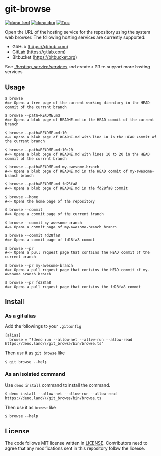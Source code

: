 # git-browse

[![deno land](http://img.shields.io/badge/available%20on-deno.land/x-lightgrey.svg?logo=deno)](https://deno.land/x/git_browse)
[![deno doc](https://doc.deno.land/badge.svg)](https://doc.deno.land/https/deno.land/x/git_browse/mod.ts)
[![Test](https://github.com/lambdalisue/deno-git-browse/workflows/Test/badge.svg)](https://github.com/lambdalisue/deno-git-browse/actions?query=workflow%3ATest)

Open the URL of the hosting service for the repository using the system web
browser. The following hosting services are currently supported:

- GitHub (https://github.com)
- GitLab (https://gitlab.com)
- Bitbucket (https://bitbucket.org)

See [./hosting_service/services](./hosting_service/services) and create a PR to
support more hosting services.

## Usage

```console
$ browse
#=> Opens a tree page of the current working directory in the HEAD commit of the current branch

$ browse --path=README.md
#=> Opens a blob page of README.md in the HEAD commit of the current branch

$ browse --path=README.md:10
#=> Opens a blob page of README.md with line 10 in the HEAD commit of the current branch

$ browse --path=README.md:10:20
#=> Opens a blob page of README.md with lines 10 to 20 in the HEAD commit of the current branch

$ browse --path=README.md my-awesome-branch
#=> Opens a blob page of README.md in the HEAD commit of my-awesome-branch branch

$ browse --path=README.md fd28fa8
#=> Opens a blob page of README.md in the fd28fa8 commit

$ browse --home
#=> Opens the home page of the repository

$ browse --commit
#=> Opens a commit page of the current branch

$ browse --commit my-awesome-branch
#=> Opens a commit page of my-awesome-branch branch

$ browse --commit fd28fa8
#=> Opens a commit page of fd28fa8 commit

$ browse --pr
#=> Opens a pull request page that contains the HEAD commit of the current branch

$ browse --pr my-awesome-branch
#=> Opens a pull request page that contains the HEAD commit of my-awesome-branch branch

$ browse --pr fd28fa8
#=> Opens a pull request page that contains the fd28fa8 commit
```

## Install

### As a git alias

Add the followings to your `.gitconfig`

```gitconfig
[alias]
  browse = "!deno run --allow-net --allow-run --allow-read https://deno.land/x/git_browse/bin/browse.ts"
```

Then use it as `git browse` like

```console
$ git browse --help
```

### As an isolated command

Use `deno install` command to install the command.

```console
$ deno install --allow-net --allow-run --allow-read https://deno.land/x/git_browse/bin/browse.ts
```

Then use it as `browse` like

```console
$ browse --help
```

## License

The code follows MIT license written in [LICENSE](./LICENSE). Contributors need
to agree that any modifications sent in this repository follow the license.
